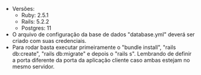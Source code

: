 - Versões:
  - Ruby: 2.5.1
  - Rails: 5.2.2
  - Postgres: 11
- O arquivo de configuração da base de dados "database.yml" deverá ser criado com suas credenciais.
- Para rodar basta executar primeiramente o "bundle install", "rails db:create", "rails db:migrate" e depois o "rails s".   Lembrando de definir a porta diferente da porta da aplicação cliente caso ambas estejam no mesmo servidor.

